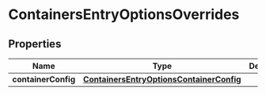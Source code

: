 # ContainersEntryOptionsOverrides

## Properties
Name | Type | Description | Notes
------------ | ------------- | ------------- | -------------
**containerConfig** | [**ContainersEntryOptionsContainerConfig**](ContainersEntryOptionsContainerConfig.md) |  |  [optional]
